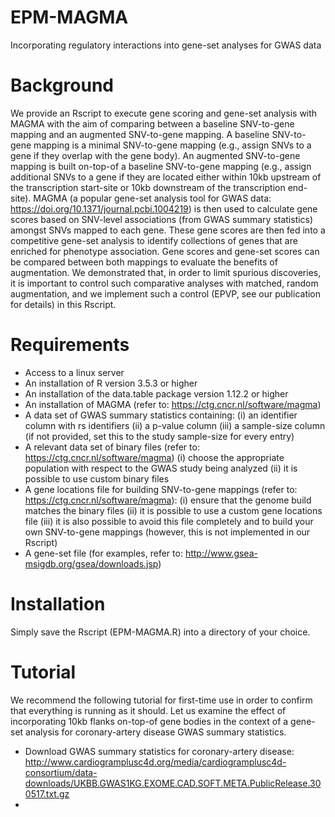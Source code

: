 # EPM-MAGMA
Incorporating regulatory interactions into gene-set analyses for GWAS data

# Background
We provide an Rscript to execute gene scoring and gene-set analysis with MAGMA with the aim of comparing between a baseline SNV-to-gene mapping and
an augmented SNV-to-gene mapping. A baseline SNV-to-gene mapping is a minimal SNV-to-gene mapping (e.g., assign SNVs to a gene if they overlap with
the gene body). An augmented SNV-to-gene mapping is built on-top-of a baseline SNV-to-gene mapping (e.g., assign additional SNVs to a gene if they 
are located either within 10kb upstream of the transcription start-site or 10kb downstream of the transcription end-site). MAGMA (a popular gene-set
analysis tool for GWAS data: https://doi.org/10.1371/journal.pcbi.1004219) is then used to calculate gene scores based on SNV-level associations (from 
GWAS summary statistics) amongst SNVs mapped to each gene. These gene scores are then fed into a competitive gene-set analysis to identify collections
of genes that are enriched for phenotype association. Gene scores and gene-set scores can be compared between both mappings to evaluate the benefits
of augmentation. We demonstrated that, in order to limit spurious discoveries, it is important to control such comparative analyses with matched, 
random augmentation, and we implement such a control (EPVP, see our publication for details) in this Rscript.

# Requirements
- Access to a linux server
- An installation of R version 3.5.3 or higher
- An installation of the data.table package version 1.12.2 or higher
- An installation of MAGMA (refer to: https://ctg.cncr.nl/software/magma)
- A data set of GWAS summary statistics containing:
  (i) an identifier column with rs identifiers
  (ii) a p-value column
  (iii) a sample-size column (if not provided, set this to the study sample-size for every entry)
- A relevant data set of binary files (refer to: https://ctg.cncr.nl/software/magma)
  (i) choose the appropriate population with respect to the GWAS study being analyzed
  (ii) it is possible to use custom binary files
- A gene locations file for building SNV-to-gene mappings (refer to: https://ctg.cncr.nl/software/magma):
  (i) ensure that the genome build matches the binary files
  (ii) it is possible to use a custom gene locations file
  (iii) it is also possible to avoid this file completely and to build your own SNV-to-gene mappings (however, this is not implemented in our Rscript)
- A gene-set file (for examples, refer to: http://www.gsea-msigdb.org/gsea/downloads.jsp)

# Installation
Simply save the Rscript (EPM-MAGMA.R) into a directory of your choice.

# Tutorial
We recommend the following tutorial for first-time use in order to confirm that everything is running as it should. Let us examine the effect of 
incorporating 10kb flanks on-top-of gene bodies in the context of a gene-set analysis for coronary-artery disease GWAS summary statistics.
- Download GWAS summary statistics for coronary-artery disease: http://www.cardiogramplusc4d.org/media/cardiogramplusc4d-consortium/data-downloads/UKBB.GWAS1KG.EXOME.CAD.SOFT.META.PublicRelease.300517.txt.gz
- 




